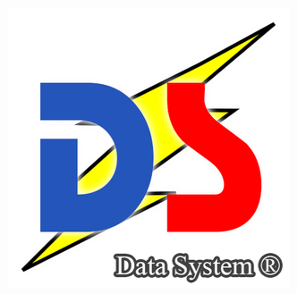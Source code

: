 <img height='500' width='700' src='https://raw.githubusercontent.com/Pabl088/DataSystem/main/src/images/DS.png'>
